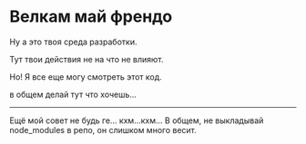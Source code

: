 # Велкам май френдо

Ну а это твоя среда разработки.

Тут твои действия не на что не влияют.

Но! Я все еще могу смотреть этот код.

в общем делай тут что хочешь...

-------

Ещё мой совет не будь ге... кхм...кхм... В общем, не выкладывай node_modules в репо, он слишком много весит.
